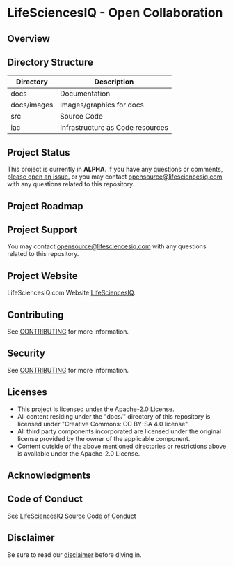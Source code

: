 # LifeSciencesIQ - Open Collaboration

## Overview


## Directory Structure

| Directory | Description |
| --- | --- |
| docs | Documentation |
| docs/images | Images/graphics for docs |
| src | Source Code |
| iac | Infrastructure as Code resources |

## Project Status

This project is currently in **ALPHA**. If you have any questions or comments, [please open an issue.](https://github.com/LifeSciencesIQ/Template-Repository/issues/new?template=issue.md) or you may contact [opensource@lifesciencesiq.com](mailto:opensource@lifesciencesiq.com) with any questions related to this repository.

## Project Roadmap

## Project Support

You may contact [opensource@lifesciencesiq.com](mailto:opensource@lifesciencesiq.com) with any questions related to this repository.

## Project Website

LifeSciencesIQ.com Website [LifeSciencesIQ](https://lifesciencesiq.com/code-of-conduct.html).

## Contributing

See [CONTRIBUTING](CONTRIBUTING.md) for more information.

## Security

See [CONTRIBUTING](CONTRIBUTING.md#security-issue-notifications) for more information.

## Licenses

* This project is licensed under the Apache-2.0 License.
* All content residing under the "docs/" directory of this repository is licensed under "Creative Commons: CC BY-SA 4.0 license".
* All third party components incorporated are licensed under the original license provided by the owner of the applicable component.
* Content outside of the above mentioned directories or restrictions above is available under the Apache-2.0 License.

## Acknowledgments

## Code of Conduct

See [LifeSciencesIQ Source Code of Conduct](https://lifesciencesiq.com/code-of-conduct.html)

## Disclaimer

Be sure to read our [disclaimer](notices.md#legal-disclaimer) before diving in.